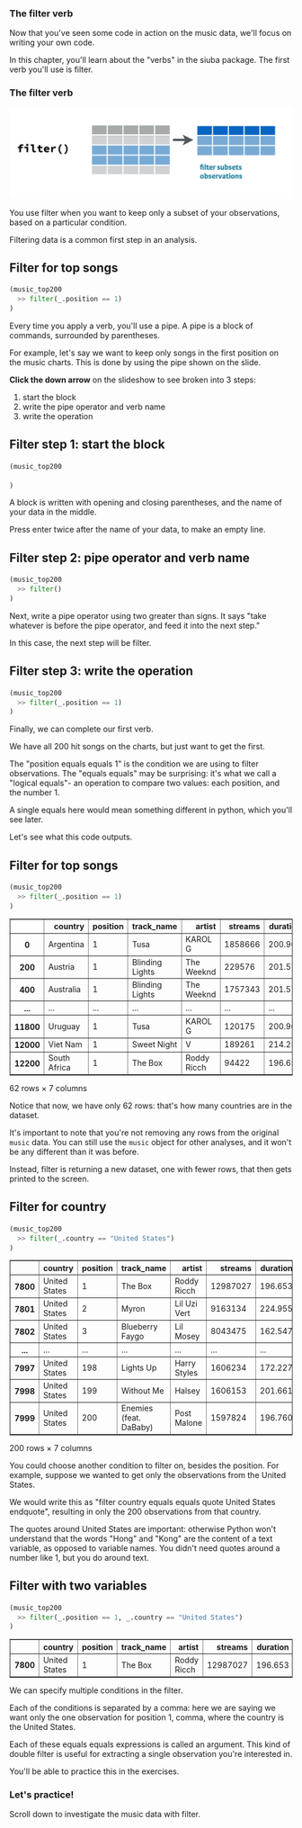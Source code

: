 <section class="hide-cell"><section class="hide-cell">

# The filter verb

<aside class="notes">


Now that you've seen some code in action on the music data, we'll focus on writing your own code.

In this chapter, you'll learn about the "verbs" in the siuba package. The first verb you'll use is filter.

</aside></section></section><section class=""><section class="">

# The filter verb

![](model-filter.png)
<aside class="notes">


You use filter when you want to keep only a subset of your observations, based on a particular condition.

Filtering data is a common first step in an analysis.

</aside></section></section><section data-transition="slide-in none-out" class=""><section data-transition="slide-in none-out" class="">

## Filter for top songs


```python
(music_top200
  >> filter(_.position == 1)
)
```
<aside class="notes">


Every time you apply a verb, you'll use a pipe.
A pipe is a block of commands, surrounded by parentheses.

For example, let's say we want to keep only songs in the first position on the music charts.
This is done by using the pipe shown on the slide.

**Click the down arrow** on the slideshow to see broken into 3 steps:

1. start the block
2. write the pipe operator and verb name
3. write the operation

</aside></section><section data-transition="none-in none-out" class="">

## Filter step 1: start the block

```python
(music_top200

)
```
<aside class="notes">


A block is written with opening and closing parentheses, and the name of your data in the middle.

Press enter twice after the name of your data, to make an empty line.

</aside></section><section data-transition="none-in none-out" class="">

## Filter step 2: pipe operator and verb name

```python
(music_top200
  >> filter()
)
```
<aside class="notes">


Next, write a pipe operator using two greater than signs.
It says "take whatever is before the pipe operator, and feed it into the next step."

In this case, the next step will be filter.

</aside></section><section data-transition="none-in none-out" class="">

## Filter step 3: write the operation

```python
(music_top200
  >> filter(_.position == 1)
)
```

<aside class="notes">


Finally, we can complete our first verb.

We have all 200 hit songs on the charts, but just want to get the first.

The "position equals equals 1" is the condition we are using to filter observations. The "equals equals" may be surprising: it's what we call a "logical
equals"- an operation to compare two values: each position, and the number 1.

A single equals here would mean something different in python, which you'll see later.

Let's see what this code outputs.


</aside></section></section><section data-transition="none-in slide-out" class=""><section data-transition="none-in slide-out" class="">

## Filter for top songs

```python
(music_top200
  >> filter(_.position == 1)
)
```




<div>
<style scoped>
    .dataframe tbody tr th:only-of-type {
        vertical-align: middle;
    }

    .dataframe tbody tr th {
        vertical-align: top;
    }

    .dataframe thead th {
        text-align: right;
    }
</style>
<table border="1" class="dataframe">
  <thead>
    <tr style="text-align: right;">
      <th></th>
      <th>country</th>
      <th>position</th>
      <th>track_name</th>
      <th>artist</th>
      <th>streams</th>
      <th>duration</th>
      <th>continent</th>
    </tr>
  </thead>
  <tbody>
    <tr>
      <th>0</th>
      <td>Argentina</td>
      <td>1</td>
      <td>Tusa</td>
      <td>KAROL G</td>
      <td>1858666</td>
      <td>200.960</td>
      <td>Americas</td>
    </tr>
    <tr>
      <th>200</th>
      <td>Austria</td>
      <td>1</td>
      <td>Blinding Lights</td>
      <td>The Weeknd</td>
      <td>229576</td>
      <td>201.573</td>
      <td>Europe</td>
    </tr>
    <tr>
      <th>400</th>
      <td>Australia</td>
      <td>1</td>
      <td>Blinding Lights</td>
      <td>The Weeknd</td>
      <td>1757343</td>
      <td>201.573</td>
      <td>Oceania</td>
    </tr>
    <tr>
      <th>...</th>
      <td>...</td>
      <td>...</td>
      <td>...</td>
      <td>...</td>
      <td>...</td>
      <td>...</td>
      <td>...</td>
    </tr>
    <tr>
      <th>11800</th>
      <td>Uruguay</td>
      <td>1</td>
      <td>Tusa</td>
      <td>KAROL G</td>
      <td>120175</td>
      <td>200.960</td>
      <td>Americas</td>
    </tr>
    <tr>
      <th>12000</th>
      <td>Viet Nam</td>
      <td>1</td>
      <td>Sweet Night</td>
      <td>V</td>
      <td>189261</td>
      <td>214.259</td>
      <td>Asia</td>
    </tr>
    <tr>
      <th>12200</th>
      <td>South Africa</td>
      <td>1</td>
      <td>The Box</td>
      <td>Roddy Ricch</td>
      <td>94422</td>
      <td>196.653</td>
      <td>Africa</td>
    </tr>
  </tbody>
</table>
<p>62 rows × 7 columns</p>
</div>


<aside class="notes">


Notice that now, we have only 62 rows: that's how many countries are in the dataset.

It's important to note that you're not removing any rows from the original `music` data.
You can still use the `music` object for other analyses, and it won't be any different than it was before.

Instead, filter is returning a new dataset, one with fewer rows, that then gets printed to the screen.


</aside></section></section><section class=""><section class="">

## Filter for country


```python
(music_top200
  >> filter(_.country == "United States")
)
```




<div>
<style scoped>
    .dataframe tbody tr th:only-of-type {
        vertical-align: middle;
    }

    .dataframe tbody tr th {
        vertical-align: top;
    }

    .dataframe thead th {
        text-align: right;
    }
</style>
<table border="1" class="dataframe">
  <thead>
    <tr style="text-align: right;">
      <th></th>
      <th>country</th>
      <th>position</th>
      <th>track_name</th>
      <th>artist</th>
      <th>streams</th>
      <th>duration</th>
      <th>continent</th>
    </tr>
  </thead>
  <tbody>
    <tr>
      <th>7800</th>
      <td>United States</td>
      <td>1</td>
      <td>The Box</td>
      <td>Roddy Ricch</td>
      <td>12987027</td>
      <td>196.653</td>
      <td>Americas</td>
    </tr>
    <tr>
      <th>7801</th>
      <td>United States</td>
      <td>2</td>
      <td>Myron</td>
      <td>Lil Uzi Vert</td>
      <td>9163134</td>
      <td>224.955</td>
      <td>Americas</td>
    </tr>
    <tr>
      <th>7802</th>
      <td>United States</td>
      <td>3</td>
      <td>Blueberry Faygo</td>
      <td>Lil Mosey</td>
      <td>8043475</td>
      <td>162.547</td>
      <td>Americas</td>
    </tr>
    <tr>
      <th>...</th>
      <td>...</td>
      <td>...</td>
      <td>...</td>
      <td>...</td>
      <td>...</td>
      <td>...</td>
      <td>...</td>
    </tr>
    <tr>
      <th>7997</th>
      <td>United States</td>
      <td>198</td>
      <td>Lights Up</td>
      <td>Harry Styles</td>
      <td>1606234</td>
      <td>172.227</td>
      <td>Americas</td>
    </tr>
    <tr>
      <th>7998</th>
      <td>United States</td>
      <td>199</td>
      <td>Without Me</td>
      <td>Halsey</td>
      <td>1606153</td>
      <td>201.661</td>
      <td>Americas</td>
    </tr>
    <tr>
      <th>7999</th>
      <td>United States</td>
      <td>200</td>
      <td>Enemies (feat. DaBaby)</td>
      <td>Post Malone</td>
      <td>1597824</td>
      <td>196.760</td>
      <td>Americas</td>
    </tr>
  </tbody>
</table>
<p>200 rows × 7 columns</p>
</div>


<aside class="notes">


You could choose another condition to filter on, besides the position. For example, suppose we wanted to get only the observations from the United States.

We would write this as "filter country equals equals quote United
States endquote", resulting in only the 200 observations from that country.

The quotes around United States are important: otherwise Python won't understand that the
words "Hong" and "Kong" are the content of a text variable, as opposed to variable names.
You didn't need quotes around a number like 1, but you do around text.


</aside></section></section><section class=""><section class="">

## Filter with two variables


```python
(music_top200
  >> filter(_.position == 1, _.country == "United States")
)
```




<div>
<style scoped>
    .dataframe tbody tr th:only-of-type {
        vertical-align: middle;
    }

    .dataframe tbody tr th {
        vertical-align: top;
    }

    .dataframe thead th {
        text-align: right;
    }
</style>
<table border="1" class="dataframe">
  <thead>
    <tr style="text-align: right;">
      <th></th>
      <th>country</th>
      <th>position</th>
      <th>track_name</th>
      <th>artist</th>
      <th>streams</th>
      <th>duration</th>
      <th>continent</th>
    </tr>
  </thead>
  <tbody>
    <tr>
      <th>7800</th>
      <td>United States</td>
      <td>1</td>
      <td>The Box</td>
      <td>Roddy Ricch</td>
      <td>12987027</td>
      <td>196.653</td>
      <td>Americas</td>
    </tr>
  </tbody>
</table>
</div>


<aside class="notes">


We can specify multiple conditions in the filter.

Each of the conditions is separated by a comma: here we are saying we want only
the one observation for position 1, comma, where the country is the United States.

Each of these equals equals expressions is called an argument.
This kind of double filter is useful for extracting a single observation you're interested in.

You'll be able to practice this in the exercises.


</aside></section></section><section class=""><section class="">

# Let's practice!
<aside class="notes">


Scroll down to investigate the music data with filter.

</aside></section></section>